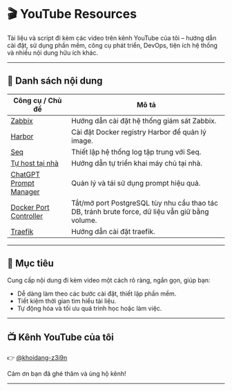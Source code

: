 # 🎬 YouTube Resources

Tài liệu và script đi kèm các video trên kênh YouTube của tôi – hướng dẫn cài đặt, sử dụng phần mềm, công cụ phát triển, DevOps, tiện ích hệ thống và nhiều nội dung hữu ích khác.

---

## 📂 Danh sách nội dung

| Công cụ / Chủ đề | Mô tả |
|------------------|-------|
| [Zabbix](./zabbix/README.md) | Hướng dẫn cài đặt hệ thống giám sát Zabbix. |
| [Harbor](./harbor/README.md) | Cài đặt Docker registry Harbor để quản lý image. |
| [Seq](./seq/README.md) | Thiết lập hệ thống log tập trung với Seq. |
| [Tự host tại nhà](./self-hosted-server/README.md) | Hướng dẫn tự triển khai máy chủ tại nhà. |
| [ChatGPT Prompt Manager](https://github.com/khoidang2110/chatgpt-prompt-manager/blob/main/README.md) | Quản lý và tái sử dụng prompt hiệu quả. |
| [Docker Port Controller](./docker-port-controller/README.md) | Tắt/mở port PostgreSQL tùy nhu cầu thao tác DB, tránh brute force, dữ liệu vẫn giữ bằng volume. |
| [Traefik](./traefik/README.md) | Hướng dẫn cài đặt traefik. |

---

## 🎯 Mục tiêu

Cung cấp nội dung đi kèm video một cách rõ ràng, ngắn gọn, giúp bạn:

- Dễ dàng làm theo các bước cài đặt, thiết lập phần mềm.
- Tiết kiệm thời gian tìm hiểu tài liệu.
- Tự động hóa và tối ưu quá trình học hoặc làm việc.

---

## 📺 Kênh YouTube của tôi

👉 [@khoidang-z3i9n](https://www.youtube.com/@khoidang-z3i9n)

Cảm ơn bạn đã ghé thăm và ủng hộ kênh!

---
